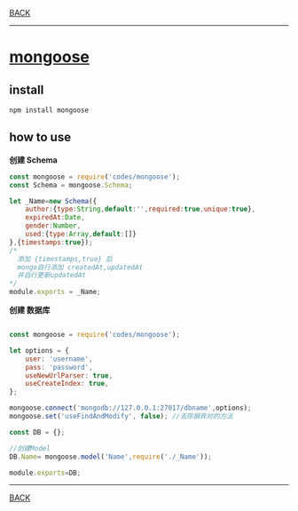 [BACK](./README.md)

---
# [mongoose](https://github.com/Automattic/mongoose)

## install

```
npm install mongoose
```

## how to use


**创建 Schema**

```js
const mongoose = require('codes/mongoose');
const Schema = mongoose.Schema;

let _Name=new Schema({
    author:{type:String,default:'',required:true,unique:true},
    expiredAt:Date,
    gender:Number,
    used:{type:Array,default:[]}
},{timestamps:true}); 
/* 
  添加 {timestamps,true} 后
  mongo自行添加 createdAt,updatedAt
  并自行更新updatedAt
*/
module.exports = _Name;
```

**创建 数据库**

```js

const mongoose = require('codes/mongoose');

let options = {
    user: 'username',
    pass: 'password',
    useNewUrlParser: true,
    useCreateIndex: true,
};

mongoose.connect('mongodb://127.0.0.1:27017/dbname',options);
mongoose.set('useFindAndModify', false); //去除摒弃对的方法

const DB = {};

//创建Model
DB.Name= mongoose.model('Name',require('./_Name'));

module.exports=DB;
```

---
[BACK](./README.md)